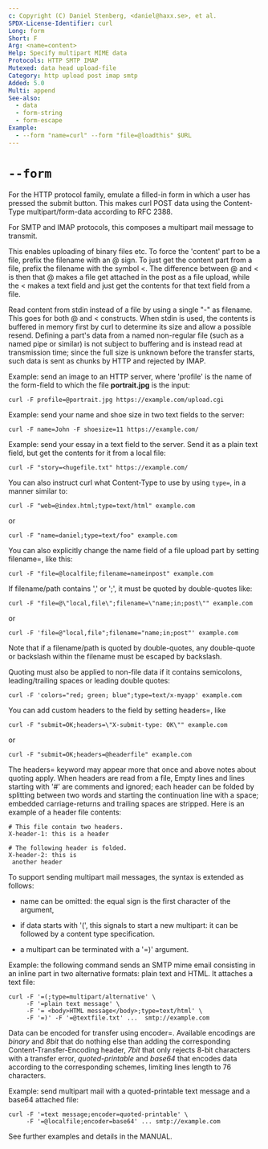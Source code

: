 ```yaml
---
c: Copyright (C) Daniel Stenberg, <daniel@haxx.se>, et al.
SPDX-License-Identifier: curl
Long: form
Short: F
Arg: <name=content>
Help: Specify multipart MIME data
Protocols: HTTP SMTP IMAP
Mutexed: data head upload-file
Category: http upload post imap smtp
Added: 5.0
Multi: append
See-also:
  - data
  - form-string
  - form-escape
Example:
  - --form "name=curl" --form "file=@loadthis" $URL
---
```


# `--form`

For the HTTP protocol family, emulate a filled-in form in which a user has
pressed the submit button. This makes curl POST data using the Content-Type
multipart/form-data according to RFC 2388.

For SMTP and IMAP protocols, this composes a multipart mail message to
transmit.

This enables uploading of binary files etc. To force the 'content' part to be
a file, prefix the filename with an @ sign. To just get the content part from
a file, prefix the filename with the symbol \<. The difference between @ and
\< is then that @ makes a file get attached in the post as a file upload,
while the \< makes a text field and just get the contents for that text field
from a file.

Read content from stdin instead of a file by using a single "-" as filename.
This goes for both @ and \< constructs. When stdin is used, the contents is
buffered in memory first by curl to determine its size and allow a possible
resend. Defining a part's data from a named non-regular file (such as a named
pipe or similar) is not subject to buffering and is instead read at
transmission time; since the full size is unknown before the transfer starts,
such data is sent as chunks by HTTP and rejected by IMAP.

Example: send an image to an HTTP server, where 'profile' is the name of the
form-field to which the file **portrait.jpg** is the input:

    curl -F profile=@portrait.jpg https://example.com/upload.cgi

Example: send your name and shoe size in two text fields to the server:

    curl -F name=John -F shoesize=11 https://example.com/

Example: send your essay in a text field to the server. Send it as a plain
text field, but get the contents for it from a local file:

    curl -F "story=<hugefile.txt" https://example.com/

You can also instruct curl what Content-Type to use by using `type=`, in a
manner similar to:

    curl -F "web=@index.html;type=text/html" example.com

or

    curl -F "name=daniel;type=text/foo" example.com

You can also explicitly change the name field of a file upload part by setting
filename=, like this:

    curl -F "file=@localfile;filename=nameinpost" example.com

If filename/path contains ',' or ';', it must be quoted by double-quotes like:

    curl -F "file=@\"local,file\";filename=\"name;in;post\"" example.com

or

    curl -F 'file=@"local,file";filename="name;in;post"' example.com

Note that if a filename/path is quoted by double-quotes, any double-quote
or backslash within the filename must be escaped by backslash.

Quoting must also be applied to non-file data if it contains semicolons,
leading/trailing spaces or leading double quotes:

    curl -F 'colors="red; green; blue";type=text/x-myapp' example.com

You can add custom headers to the field by setting headers=, like

    curl -F "submit=OK;headers=\"X-submit-type: OK\"" example.com

or

    curl -F "submit=OK;headers=@headerfile" example.com

The headers= keyword may appear more that once and above notes about quoting
apply. When headers are read from a file, Empty lines and lines starting
with '#' are comments and ignored; each header can be folded by splitting
between two words and starting the continuation line with a space; embedded
carriage-returns and trailing spaces are stripped.
Here is an example of a header file contents:

    # This file contain two headers.
    X-header-1: this is a header

    # The following header is folded.
    X-header-2: this is
     another header

To support sending multipart mail messages, the syntax is extended as follows:

- name can be omitted: the equal sign is the first character of the argument,

- if data starts with '(', this signals to start a new multipart: it can be
followed by a content type specification.

- a multipart can be terminated with a '=)' argument.

Example: the following command sends an SMTP mime email consisting in an
inline part in two alternative formats: plain text and HTML. It attaches a
text file:

    curl -F '=(;type=multipart/alternative' \
         -F '=plain text message' \
         -F '= <body>HTML message</body>;type=text/html' \
         -F '=)' -F '=@textfile.txt' ...  smtp://example.com

Data can be encoded for transfer using encoder=. Available encodings are
*binary* and *8bit* that do nothing else than adding the corresponding
Content-Transfer-Encoding header, *7bit* that only rejects 8-bit characters
with a transfer error, *quoted-printable* and *base64* that encodes data
according to the corresponding schemes, limiting lines length to 76
characters.

Example: send multipart mail with a quoted-printable text message and a
base64 attached file:

    curl -F '=text message;encoder=quoted-printable' \
         -F '=@localfile;encoder=base64' ... smtp://example.com

See further examples and details in the MANUAL.
